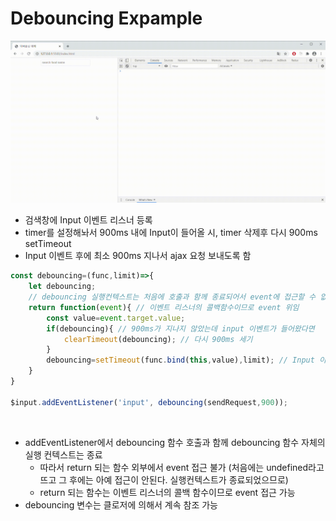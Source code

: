 # Debouncing Expample 
<img src="demo/demo.gif?raw=true"/>
<br/>

- 검색창에 Input 이벤트 리스너 등록
- timer를 설정해놔서 900ms 내에 Input이 들어올 시, timer 삭제후 다시 900ms setTimeout
- Input 이벤트 후에 최소 900ms 지나서 ajax 요청 보내도록 함


```javascript
const debouncing=(func,limit)=>{
    let debouncing;
    // debouncing 실행컨텍스트는 처음에 호출과 함께 종료되어서 event에 접근할 수 없음
    return function(event){ // 이벤트 리스너의 콜백함수이므로 event 위임
        const value=event.target.value;
        if(debouncing){ // 900ms가 지나지 않았는데 input 이벤트가 들어왔다면
            clearTimeout(debouncing); // 다시 900ms 세기 
        }
        debouncing=setTimeout(func.bind(this,value),limit); // Input 이벤트 발생후 최소 900ms 이후에 ajax 요청 보내기 
    }
}

$input.addEventListener('input', debouncing(sendRequest,900));

```
<br/>

- addEventListener에서 debouncing 함수 호출과 함께 debouncing 함수 자체의 실행 컨텍스트는 종료
    - 따라서 return 되는 함수 외부에서 event 접근 불가 (처음에는 undefined라고 뜨고 그 후에는 아예 접근이 안된다. 실행컨텍스트가 종료되었으므로)
    - return 되는 함수는 이벤트 리스너의 콜백 함수이므로 event 접근 가능 
- debouncing 변수는 클로저에 의해서 계속 참조 가능
